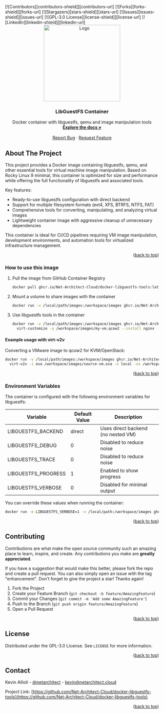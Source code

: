 <div id="top"></div>
<!-- PROJECT SHIELDS -->
[![Contributors][contributors-shield]][contributors-url]
[![Forks][forks-shield]][forks-url]
[![Stargazers][stars-shield]][stars-url]
[![Issues][issues-shield]][issues-url]
[![GPL-3.0 License][license-shield]][license-url]
[![LinkedIn][linkedin-shield]][linkedin-url]

<!-- PROJECT LOGO -->
<br />
<div align="center">
  <a href="https://github.com/Net-Architect-Cloud/docker-libguestfs-tools">
    <img src="images/logo.svg" alt="Logo" width="250">
  </a>

<h3 align="center">LibGuestFS Container</h3>

  <p align="center">
    Docker container with libguestfs, qemu and image manipulation tools
    <br />
    <a href="https://github.com/Net-Architect-Cloud/docker-libguestfs-tools"><strong>Explore the docs »</strong></a>
    <br />
    <br />
    <a href="https://github.com/Net-Architect-Cloud/docker-libguestfs-tools/issues">Report Bug</a>
    ·
    <a href="https://github.com/Net-Architect-Cloud/docker-libguestfs-tools/issues">Request Feature</a>
  </p>
</div>

<!-- ABOUT THE PROJECT -->
## About The Project

This project provides a Docker image containing libguestfs, qemu, and other essential tools for virtual machine image manipulation. Based on Rocky Linux 9 minimal, this container is optimized for size and performance while offering the full functionality of libguestfs and associated tools.

Key features:
- Ready-to-use libguestfs configuration with direct backend
- Support for multiple filesystem formats (ext4, XFS, BTRFS, NTFS, FAT)
- Comprehensive tools for converting, manipulating, and analyzing virtual images
- Lightweight container image with aggressive cleanup of unnecessary dependencies

This container is ideal for CI/CD pipelines requiring VM image manipulation, development environments, and automation tools for virtualized infrastructure management.

<p align="right">(<a href="#top">back to top</a>)</p>

### How to use this image

1. Pull the image from GitHub Container Registry
   ```sh
   docker pull ghcr.io/Net-Architect-Cloud/docker-libguestfs-tools:latest
   ```

2. Mount a volume to share images with the container
   ```sh
   docker run -v /local/path/images:/workspace/images ghcr.io/Net-Architect-Cloud/docker-libguestfs-tools
   ```

3. Use libguestfs tools in the container
   ```sh
   docker run -v /local/path/images:/workspace/images ghcr.io/Net-Architect-Cloud/docker-libguestfs-tools \
     virt-customize -a /workspace/images/my-vm.qcow2 --install nginx
   ```

#### Example usage with virt-v2v

Converting a VMware image to qcow2 for KVM/OpenStack:
```sh
docker run -v /local/path/images:/workspace/images ghcr.io/Net-Architect-Cloud/docker-libguestfs-tools \
  virt-v2v -i ova /workspace/images/source-vm.ova -o local -os /workspace/images -of qcow2
```

<p align="right">(<a href="#top">back to top</a>)</p>

### Environment Variables

The container is configured with the following environment variables for libguestfs:

| Variable | Default Value | Description |
|----------|----------|-------------|
| LIBGUESTFS_BACKEND | direct | Uses direct backend (no nested VM) |
| LIBGUESTFS_DEBUG | 0 | Disabled to reduce noise |
| LIBGUESTFS_TRACE | 0 | Disabled to reduce noise |
| LIBGUESTFS_PROGRESS | 1 | Enabled to show progress |
| LIBGUESTFS_VERBOSE | 0 | Disabled for minimal output |

You can override these values when running the container:

```sh
docker run -e LIBGUESTFS_VERBOSE=1 -v /local/path:/workspace/images ghcr.io/Net-Architect-Cloud/docker-libguestfs-tools
```

<p align="right">(<a href="#top">back to top</a>)</p>

<!-- CONTRIBUTING -->
## Contributing

Contributions are what make the open source community such an amazing place to learn, inspire, and create. Any contributions you make are **greatly appreciated**.

If you have a suggestion that would make this better, please fork the repo and create a pull request. You can also simply open an issue with the tag "enhancement".
Don't forget to give the project a star! Thanks again!

1. Fork the Project
2. Create your Feature Branch (`git checkout -b feature/AmazingFeature`)
3. Commit your Changes (`git commit -m 'Add some AmazingFeature'`)
4. Push to the Branch (`git push origin feature/AmazingFeature`)
5. Open a Pull Request

<p align="right">(<a href="#top">back to top</a>)</p>

<!-- LICENSE -->
## License

Distributed under the GPL-3.0 License. See `LICENSE` for more information.

<p align="right">(<a href="#top">back to top</a>)</p>

<!-- CONTACT -->
## Contact

Kevin Allioli - [@netarchitect](https://twitter.com/netarchitect) - kevin@netarchitect.cloud

Project Link: [https://github.com/Net-Architect-Cloud/docker-libguestfs-tools](https://github.com/Net-Architect-Cloud/docker-libguestfs-tools)

<p align="right">(<a href="#top">back to top</a>)</p>

<!-- MARKDOWN LINKS & IMAGES -->
<!-- https://www.markdownguide.org/basic-syntax/#reference-style-links -->
[contributors-shield]: https://img.shields.io/github/contributors/Net-Architect-Cloud/docker-libguestfs-tools.svg?style=for-the-badge
[contributors-url]: https://github.com/Net-Architect-Cloud/docker-libguestfs-tools/graphs/contributors
[forks-shield]: https://img.shields.io/github/forks/Net-Architect-Cloud/docker-libguestfs-tools.svg?style=for-the-badge
[forks-url]: https://github.com/Net-Architect-Cloud/docker-libguestfs-tools/network/members
[stars-shield]: https://img.shields.io/github/stars/Net-Architect-Cloud/docker-libguestfs-tools.svg?style=for-the-badge
[stars-url]: https://github.com/Net-Architect-Cloud/docker-libguestfs-tools/stargazers
[issues-shield]: https://img.shields.io/github/issues/Net-Architect-Cloud/docker-libguestfs-tools.svg?style=for-the-badge
[issues-url]: https://github.com/Net-Architect-Cloud/docker-libguestfs-tools/issues
[license-shield]: https://img.shields.io/github/license/Net-Architect-Cloud/docker-libguestfs-tools.svg?style=for-the-badge
[license-url]: https://github.com/Net-Architect-Cloud/docker-libguestfs-tools/blob/master/LICENSE
[linkedin-shield]: https://img.shields.io/badge/-LinkedIn-black.svg?style=for-the-badge&logo=linkedin&colorB=555
[linkedin-url]: https://linkedin.com/in/kevinallioli
